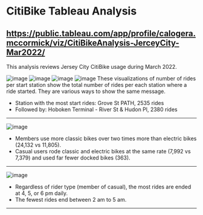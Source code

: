 # CitiBike Tableau Analysis
## https://public.tableau.com/app/profile/calogera.mccormick/viz/CitiBikeAnalysis-JerceyCity-Mar2022/

This analysis reviews Jersey City CitiBike usage during March 2022.

![image](https://github.com/CMccormick0003/citibike_tableau/assets/120672518/ddc8c7e8-951a-42da-8163-04276e5ce336)
![image](https://github.com/CMccormick0003/citibike_tableau/assets/120672518/467d73e9-5867-42ef-964c-326c024076f1)
![image](https://github.com/CMccormick0003/citibike_tableau/assets/120672518/016a829d-04fb-4ddd-ba87-5ed4ca197614)
![image](https://github.com/CMccormick0003/citibike_tableau/assets/120672518/65950d28-a340-4b8c-a8a1-439cb6cd1ec3)
These visualizations of number of rides per start station show the total number of rides per each station where a ride started.  They are various ways to show the same message.
- Station with the most start rides: Grove St PATH, 2535 rides
- Followed by: Hoboken Terminal - River St & Hudon Pl, 2380 rides

- --------------------------------------------------------------------------------------------------------------

![image](https://github.com/CMccormick0003/citibike_tableau/assets/120672518/f0ccbfa9-735d-4561-9fa3-521b05cdb539)
- Members use more classic bikes over two times more than electric bikes (24,132 vs 11,805).
- Casual users rode classic and electric bikes at the same rate (7,992 vs 7,379) and used far fewer docked bikes (363).

- --------------------------------------------------------------------------------------------------------------

![image](https://github.com/CMccormick0003/citibike_tableau/assets/120672518/f5ef7afb-645c-448a-8b94-5bede0caa671)
- Regardless of rider type (member of casual), the most rides are ended at 4, 5, or 6 pm daily.  
- The fewest rides end between 2 am to 5 am.

- --------------------------------------------------------------------------------------------------------------

